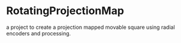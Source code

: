 # RotatingProjectionMap
a project to create a projection mapped movable square using radial encoders and processing.
